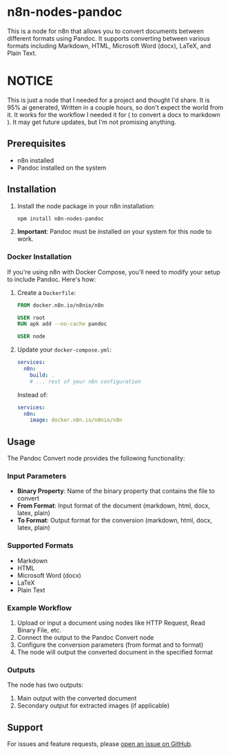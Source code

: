 # n8n-nodes-pandoc

This is a node for n8n that allows you to convert documents between different formats using Pandoc. It supports converting between various formats including Markdown, HTML, Microsoft Word (docx), LaTeX, and Plain Text.

# NOTICE

This is just a node that I needed for a project and thought I'd share. It is 95% ai generated, Written in a couple hours, so don't expect the world from it. It works for the workflow I needed it for ( to convert a docx to markdown ). It may get future updates, but I'm not promising anything.

## Prerequisites

- n8n installed
- Pandoc installed on the system

## Installation

1. Install the node package in your n8n installation:
   ```bash
   npm install n8n-nodes-pandoc
   ```

2. **Important**: Pandoc must be installed on your system for this node to work.

### Docker Installation

If you're using n8n with Docker Compose, you'll need to modify your setup to include Pandoc. Here's how:

1. Create a `Dockerfile`:
   ```dockerfile
   FROM docker.n8n.io/n8nio/n8n

   USER root
   RUN apk add --no-cache pandoc

   USER node
   ```

2. Update your `docker-compose.yml`:
   ```yaml
   services:
     n8n:
       build: .
       # ... rest of your n8n configuration
   ```

   Instead of:
   ```yaml
   services:
     n8n:
       image: docker.n8n.io/n8nio/n8n
   ```

## Usage

The Pandoc Convert node provides the following functionality:

### Input Parameters

- **Binary Property**: Name of the binary property that contains the file to convert
- **From Format**: Input format of the document (markdown, html, docx, latex, plain)
- **To Format**: Output format for the conversion (markdown, html, docx, latex, plain)

### Supported Formats

- Markdown
- HTML
- Microsoft Word (docx)
- LaTeX
- Plain Text

### Example Workflow

1. Upload or input a document using nodes like HTTP Request, Read Binary File, etc.
2. Connect the output to the Pandoc Convert node
3. Configure the conversion parameters (from format and to format)
4. The node will output the converted document in the specified format

### Outputs

The node has two outputs:
1. Main output with the converted document
2. Secondary output for extracted images (if applicable)


## Support

For issues and feature requests, please [open an issue on GitHub](https://github.com/CouleeTechlinkInc/n8n-nodes-pandoc/issues). 